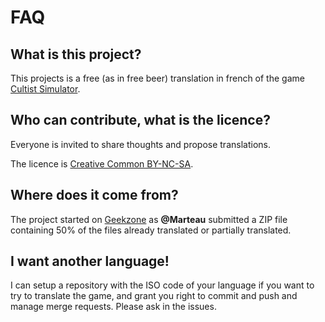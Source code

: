 # FAQ

## What is this project?

This projects is a free (as in free beer) translation in french of the game [Cultist Simulator](https://store.steampowered.com/app/718670/Cultist_Simulator/).

## Who can contribute, what is the licence?

Everyone is invited to share thoughts and propose translations. 

The licence is [Creative Common BY-NC-SA](https://creativecommons.org/licenses/by-nc-sa/4.0).

## Where does it come from?

The project started on [Geekzone](https://forum.geekzone.fr/t/cultist-simulator-traduction-fr/) as **@Marteau** submitted a ZIP file containing 50% of the files already translated or partially translated. 

## I want another language!

I can setup a repository with the ISO code of your language if you want to try to translate the game, and grant you right to commit and push and manage merge requests. Please ask in the issues.
